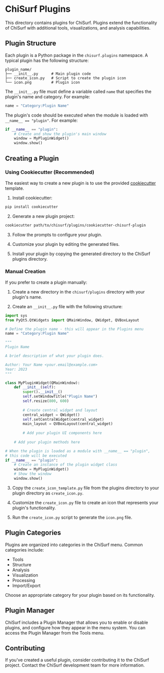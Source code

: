 # ChiSurf Plugins

This directory contains plugins for ChiSurf. Plugins extend the functionality of ChiSurf with additional tools, visualizations, and analysis capabilities.

## Plugin Structure

Each plugin is a Python package in the `chisurf.plugins` namespace. A typical plugin has the following structure:

```
plugin_name/
├── __init__.py      # Main plugin code
├── create_icon.py   # Script to create the plugin icon
└── icon.png         # Plugin icon
```

The `__init__.py` file must define a variable called `name` that specifies the plugin's name and category. For example:

```python
name = "Category:Plugin Name"
```

The plugin's code should be executed when the module is loaded with `__name__ == "plugin"`. For example:

```python
if __name__ == "plugin":
    # Create and show the plugin's main window
    window = MyPluginWidget()
    window.show()
```

## Creating a Plugin

### Using Cookiecutter (Recommended)

The easiest way to create a new plugin is to use the provided [cookiecutter](https://github.com/cookiecutter/cookiecutter) template.

1. Install cookiecutter:

```bash
pip install cookiecutter
```

2. Generate a new plugin project:

```bash
cookiecutter path/to/chisurf/plugins/cookiecutter-chisurf-plugin
```

3. Follow the prompts to configure your plugin.

4. Customize your plugin by editing the generated files.

5. Install your plugin by copying the generated directory to the ChiSurf plugins directory.

### Manual Creation

If you prefer to create a plugin manually:

1. Create a new directory in the `chisurf/plugins` directory with your plugin's name.

2. Create an `__init__.py` file with the following structure:

```python
import sys
from PyQt5.QtWidgets import QMainWindow, QWidget, QVBoxLayout

# Define the plugin name - this will appear in the Plugins menu
name = "Category:Plugin Name"

"""
Plugin Name

A brief description of what your plugin does.

Author: Your Name <your.email@example.com>
Year: 2023
"""

class MyPluginWidget(QMainWindow):
    def __init__(self):
        super().__init__()
        self.setWindowTitle("Plugin Name")
        self.resize(800, 600)
        
        # Create central widget and layout
        central_widget = QWidget()
        self.setCentralWidget(central_widget)
        main_layout = QVBoxLayout(central_widget)
        
        # Add your plugin UI components here
        
    # Add your plugin methods here

# When the plugin is loaded as a module with __name__ == "plugin",
# this code will be executed
if __name__ == "plugin":
    # Create an instance of the plugin widget class
    window = MyPluginWidget()
    # Show the window
    window.show()
```

3. Copy the `create_icon_template.py` file from the plugins directory to your plugin directory as `create_icon.py`.

4. Customize the `create_icon.py` file to create an icon that represents your plugin's functionality.

5. Run the `create_icon.py` script to generate the `icon.png` file.

## Plugin Categories

Plugins are organized into categories in the ChiSurf menu. Common categories include:

- Tools
- Structure
- Analysis
- Visualization
- Processing
- Import/Export

Choose an appropriate category for your plugin based on its functionality.

## Plugin Manager

ChiSurf includes a Plugin Manager that allows you to enable or disable plugins, and configure how they appear in the menu system. You can access the Plugin Manager from the Tools menu.

## Contributing

If you've created a useful plugin, consider contributing it to the ChiSurf project. Contact the ChiSurf development team for more information.